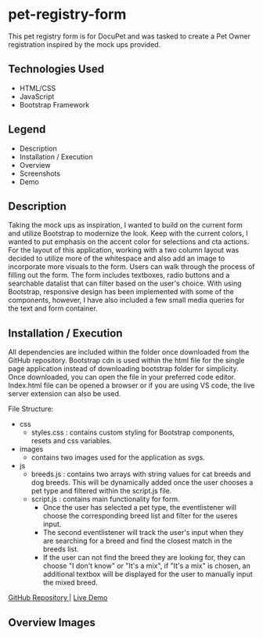 # pet-registry-form
This pet registry form is for DocuPet and was tasked to create a Pet Owner registration inspired by the mock ups provided.
 
 ## Technologies Used
- HTML/CSS
- JavaScript
- Bootstrap Framework

## Legend

- Description
- Installation / Execution
- Overview
- Screenshots
- Demo


## Description
Taking the mock ups as inspiration, I wanted to build on the current form and utilize Bootstrap to modernize the look. Keep with the current colors, I wanted to put emphasis on the accent color for selections and cta actions. For the layout of this application, working with a two column layout was decided to utilize more of the whitespace and also add an image to incorporate more visuals to the form. Users can walk through the process of filling out the form. The form includes textboxes, radio buttons and a searchable datalist that can filter based on the user's choice. With using Bootstrap, responsive design has been implemented with some of the components, however, I have also included a few small media queries for the text and form container.

## Installation / Execution
All dependencies are included within the folder once downloaded from the GitHub repository. Bootstrap cdn is used within the html file for the single page application instead of downloading bootstrap folder for simplicity. Once downloaded, you can open the file in your preferred code editor. Index.html file can be opened a browser or if you are using VS code, the live server extension can also be used. 

File Structure:
- css
    - styles.css : contains custom styling for Bootstrap components, resets and css variables.
- images
    - contains two images used for the application as svgs.
- js
    -   breeds.js : contains two arrays with string values for cat breeds and dog breeds. This will be dynamically added once the user chooses a pet type and filtered within the script.js file.
    -   script.js : contains main functionality for form. 
        - Once the user has selected a pet type, the eventlistener will choose the corresponding breed list and filter for the useres input. 
        - The second eventlistener will track the user's input when they are searching for a breed and find the closest match in the breeds list.
        - If the user can not find the breed they are looking for, they can choose "I don't know" or "It's a mix", if "It's a mix" is chosen, an additional textbox will be displayed for the user to manually input the mixed breed.

<a href="https://github.com/LindseyGunderson/pet-registry-form/"> GitHub Repository </a> | <a href="https://lindseygunderson.github.io/pet-registry-form/" target="_blank"> Live Demo </a> 


## Overview Images

